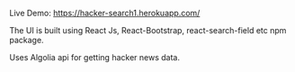 Live Demo: https://hacker-search1.herokuapp.com/

The UI is built using React Js, React-Bootstrap, react-search-field etc npm package.

Uses Algolia api for getting hacker news data.